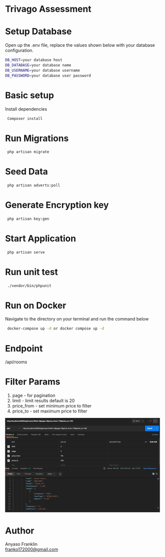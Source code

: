 # Trivago Assessment
# Setup Database
Open up the .env file, replace the values shown below with your database configuration.
```bash
DB_HOST=your database host
DB_DATABASE=your database name
DB_USERNAME=your database username
DB_PASSWORD=your database user password

```

# Basic setup
Install dependencies
```bash
 Composer install
```
# Run Migrations
```bash
 php artisan migrate
```
# Seed Data
```bash
 php artisan adverts:poll
```
# Generate Encryption key
```bash
 php artisan key:gen
```
# Start Application

```bash
 php artisan serve
```
# Run unit test
```bash
 ./vendor/bin/phpunit
```

# Run on Docker
Navigate to the directory on your terminal and run the command below

```bash
 docker-compose up -d or docker compose up -d
``` 

# Endpoint
/api/rooms
# Filter Params
1. page - for pagination
2. limit - limit results default is 20
3. price_from - set minimum price to filter
4. price_to - set maximum price to filter

<img src="postman.JPG"></a></p>
# Author
Anyaso Franklin <br />
franko172000@gmail.com



